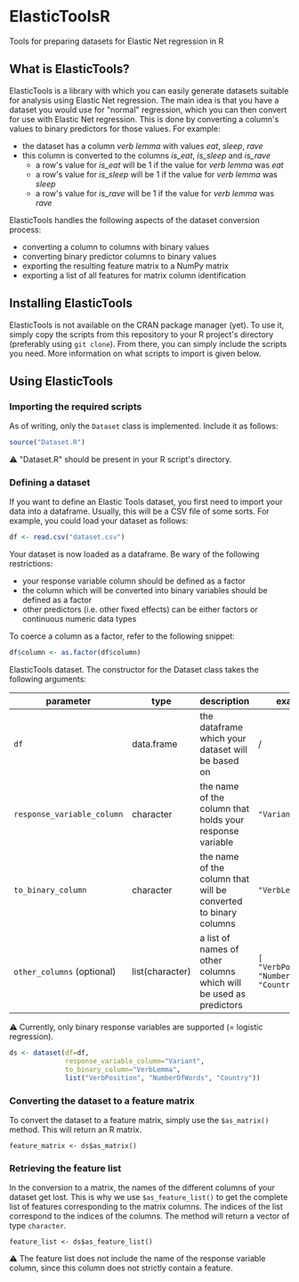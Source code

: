 # ElasticToolsR
Tools for preparing datasets for Elastic Net regression in R

## What is ElasticTools?

ElasticTools is a library with which you can easily generate datasets suitable for analysis using Elastic Net regression. The main idea is that you have a dataset you would use for "normal" regression, which you can then convert for use with Elastic Net regression. This is done by converting a column's values to binary predictors for those values. For example:

- the dataset has a column *verb lemma* with values *eat*, *sleep*, *rave*
- this column is converted to the columns *is_eat*, *is_sleep* and *is_rave*
	- a row's value for *is_eat* will be 1 if the value for *verb lemma* was *eat*
	- a row's value for *is_sleep* will be 1 if the value for *verb lemma* was *sleep*
	- a row's value for *is_rave* will be 1 if the value for *verb lemma* was *rave*

ElasticTools handles the following aspects of the dataset conversion process:
- converting a column to columns with binary values
- converting binary predictor columns to binary values
- exporting the resulting feature matrix to a NumPy matrix
- exporting a list of all features for matrix column identification


## Installing ElasticTools

ElasticTools is not available on the CRAN package manager (yet). To use it, simply copy the scripts from this repository to your R project's directory (preferably using `git clone`). From there, you can simply include the scripts you need. More information on what scripts to import is given below.

## Using ElasticTools

### Importing the required scripts

As of writing, only the `Dataset` class is implemented. Include it as follows:
```r
source("Dataset.R")
```
⚠ "Dataset.R" should be present in your R script's directory.

### Defining a dataset

If you want to define an Elastic Tools dataset, you first need to import your data into a dataframe. Usually, this will be a CSV file of some sorts. For example, you could load your dataset as follows:

```r
df <- read.csv("dataset.csv")
```

Your dataset is now loaded as a dataframe. Be wary of the following restrictions:
- your response variable column should be defined as a factor
- the column which will be converted into binary variables should be defined as a factor
- other predictors (i.e. other fixed effects) can be either factors or continuous numeric data types

To coerce a column as a factor, refer to the following snippet:
```r
df$column <- as.factor(df$column)
```

ElasticTools dataset. The constructor for the Dataset class takes the following arguments:

| parameter | type    | description                                      | example |
| --------- | ------- | ------------------------------------------------ | -------| 
| `df` | data.frame | the dataframe which your dataset will be based on | / |
| `response_variable_column` | character  | the name of the column that holds your response variable | `"Variant"` |
| `to_binary_column` | character  | the name of the column that will be converted to binary columns | `"VerbLemma"` |
| `other_columns` (optional) | list(character)  | a list of names of other columns which will be used as predictors | `[ "VerbPosition", "NumberOfWords", "Country" ]` |

⚠ Currently, only binary response variables are supported (= logistic regression).

```r
ds <- dataset(df=df,
              response_variable_column="Variant",
              to_binary_column="VerbLemma",
              list("VerbPosition", "NumberOfWords", "Country"))
```

### Converting the dataset to a feature matrix

To convert the dataset to a feature matrix, simply use the `$as_matrix()` method. This will return an R matrix.

```
feature_matrix <- ds$as_matrix()
```

### Retrieving the feature list

In the conversion to a matrix, the names of the different columns of your dataset get lost. This is why we use `$as_feature_list()` to get the complete list of features corresponding to the matrix columns. The indices of the list correspond to the indices of the columns. The method will return a vector of type `character`.

```
feature_list <- ds$as_feature_list()
```

⚠ The feature list does not include the name of the response variable column, since this column does not strictly contain a feature.